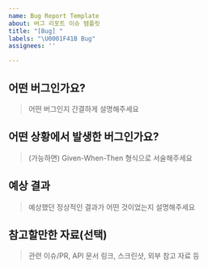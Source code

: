 ```yaml
---
name: Bug Report Template
about: 버그 리포트 이슈 템플릿
title: "[Bug] "
labels: "\U0001F41B Bug"
assignees: ''

---
```


## 어떤 버그인가요?

> 어떤 버그인지 간결하게 설명해주세요

## 어떤 상황에서 발생한 버그인가요?

> (가능하면) Given-When-Then 형식으로 서술해주세요

## 예상 결과

> 예상했던 정상적인 결과가 어떤 것이었는지 설명해주세요

## 참고할만한 자료(선택)

> 관련 이슈/PR, API 문서 링크, 스크린샷, 외부 참고 자료 등
